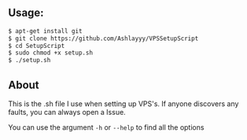 ## Usage:

```bash
$ apt-get install git
$ git clone https://github.com/Ashlayyy/VPSSetupScript
$ cd SetupScript
$ sudo chmod +x setup.sh
$ ./setup.sh
```

## About

This is the .sh file I use when setting up VPS's.
If anyone discovers any faults, you can always open a Issue.

You can use the argument `-h` or `--help` to find all the options
